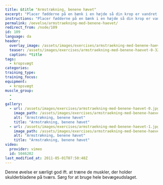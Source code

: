```yaml
---
title: &title "Armstrækning, benene hævet"
excerpt: "Placer fødderne på en bænk i en højde så din krop er vandret når du har strakte arme med hænderne i gulvet. Sænk dig derefter ned til gulvet og op igen. Hold kroppen helt strakt gennem hele øvelsen."
instructions: "Placer fødderne på en bænk i en højde så din krop er vandret når du har strakte arme med hænderne i gulvet. Sænk dig derefter ned til gulvet og op igen. Hold kroppen helt strakt gennem hele øvelsen."
permalink: /oevelse/armstraekning-med-benene-haevet/
redirect_from: /node/109
id: 109
language: da
header:
  overlay_image: /assets/images/exercises/armstraekning-med-benene-haevet-0.jpg
  teaser: /assets/images/exercises/armstraekning-med-benene-haevet-0-320.jpg
  caption: *title
tags:
  - kropsvægt
categories:
training_type: 
training_focus: 
equipment:
  - kropsvægt
muscle_group:
  - 
  - 
gallery:
  - url: /assets/images/exercises/armstraekning-med-benene-haevet-0.jpg
    image_path: /assets/images/exercises/armstraekning-med-benene-haevet-0-320.jpg
    alt: "Armstrækning, benene hævet"
    title: "Armstrækning, benene hævet"
  - url: /assets/images/exercises/armstraekning-med-benene-haevet-1.jpg
    image_path: /assets/images/exercises/armstraekning-med-benene-haevet-1-320.jpg
    alt: "Armstrækning, benene hævet"
    title: "Armstrækning, benene hævet"
video:
  provider: vimeo
  id: 5046202
last_modified_at: 2011-05-01T07:50:48Z
---
```


Denne øvelse er særligt god ift. at træne de muskler, der holder skulderbladene på tværs. Sørg for at bruge hele bevægeudslaget.
